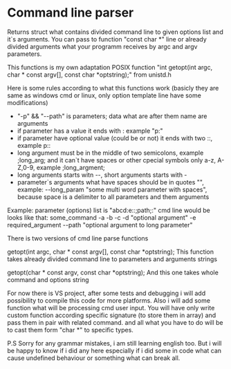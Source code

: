 # Command line parser
Returns struct what contains divided command line to given options list and it`s arguments.
You can pass to function "const char *" line or already divided arguments what your programm receives by argc and argv parameters.

This functions is my own adaptation POSIX function "int getopt(int argc, char * const argv[], const char *optstring);" from unistd.h

Here is some rules according to what this functions work (basicly they are same as windows cmd or linux, only option template line have some modifications)
 - "-p" && "--path" is parameters; data what are after them name are arguments
 - if parameter has a value it ends with : example "p:"
 - if parameter have optional value (could be or not) it ends with two ::, example p::
 - long argument must be in the middle of two semicolons, example ;long_arg;
   and it can`t have spaces or other cpecial symbols only a-z, A-Z,0-9,
   example ;long_argment;
 - long arguments starts witn --, short arguments starts with -
 - parameter`s arguments what have spaces should be in quotes "", 
   example: --long_param "some multi word parameter with spaces", 
   because space is a delimiter to all parameters and them arguments

 Example: parameter (options) list is "abcd:e::;path;:"
 cmd line would be looks like that: some_command -a -b -c -d "optional argument" -e required_argument --path "optional argument to long parameter"

 There is two versions of cmd line parse functions

 getopt(int argc, char * const argv[],
		   const char *optstring);
This function takes already divided command line to parameters and arguments strings
   
 getopt(char * const argv,
		   const char *optstring);
And this one takes whole command and options string

For now there is VS project, after some tests and debugging i will add possibility to compile this code for more platforms.
Also i will add some function what will be processing cmd user input. You will have only write custom function according specific signature (to store them in array) 
and pass them in pair with related command. and all what you have to do will be to cast them form "char *" to specific types. 

P.S Sorry for any grammar mistakes, i am still learning english too. But i will be happy to know if i did any here especially if i did some in code what can cause undefined behaviour or something what can break all.

    